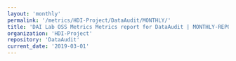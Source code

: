 ```yaml
---
layout: 'monthly'
permalink: '/metrics/HDI-Project/DataAudit/MONTHLY/'
title: 'DAI Lab OSS Metrics Metrics report for DataAudit | MONTHLY-REPORT-2019-03-01'
organization: 'HDI-Project'
repository: 'DataAudit'
current_date: '2019-03-01'
---
```

